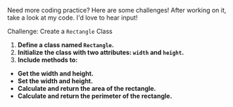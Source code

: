 Need more coding practice? Here are some challenges! After working on it, take a look at my code. I'd love to hear input!

Challenge: Create a `Rectangle` Class

1. **Define a class named `Rectangle`.**
2. **Initialize the class with two attributes: `width` and `height`.**
3. **Include methods to:**
  - **Get the width and height.**
  - **Set the width and height.**
  - **Calculate and return the area of the rectangle.**
  - **Calculate and return the perimeter of the rectangle.**
